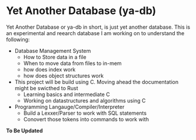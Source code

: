 # Yet Another Database (ya-db)

Yet Another Database or ya-db in short, is just yet another database.
This is an experimental and reearch database I am working on to understand the following:
- Database Management System
  - How to Store data in a file
  - When to move data from files to in-mem
  - how does index work
  - how does object structures work
- This project will be build using C. Moving ahead the documentation might be swicthed to Rust
  - Learning basics and intermediate C
  - Working on datastructures and algorithms using C
- Programming Langauge/Compiler/Interpreter
  - Build a Lexxer/Parser to work with SQL statements
  - Conovert those tokens into commands to work with


__To Be Updated__
